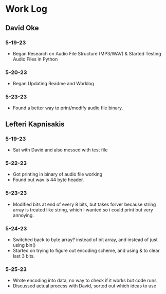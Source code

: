 # Work Log

## David Oke

### 5-19-23

- Began Research on Audio File Structure (MP3/WAV) & Started Testing Audio Files in Python

### 5-20-23

- Began Updating Readme and Worklog

### 5-23-23

- Found a better way to print/modify audio file binary.

## Lefteri Kapnisakis

### 5-19-23

- Sat with David and also messed with test file

### 5-22-23

- Got printing in binary of audio file working
- Found out wav is 44 byte header.

### 5-23-23

- Modified bits at end of every 8 bits, but takes forver because string array is treated like string, which I wanted so i could print but very annoying.

### 5-24-23

- Switched back to byte array? instead of bit array, and instead of just using bin()
- Started on trying to figure out encoding scheme, and using & to clear last 3 bits.

### 5-25-23

- Wrote encoding into data, no way to check if it works but code runs
- Discussed actual process with David, sorted out which ideas to use